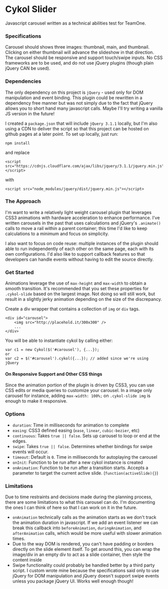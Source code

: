 # Cykol Slider
Javascript carousel written as a technical abilities test for TeamOne.

### Specifications
Carousel should shows three images: thumbnail, main, and thumbnail. Clicking on either thumbnail will advance the slideshow in that direction. The carousel should be responsive and support touch/swipe inputs. No CSS frameworks are to be used, and do not use jQuery plugins (though plain jQuery CAN be used).

### Dependencies
The only dependency on this project is `jQuery` - used only for DOM manipulation and event binding. This plugin could be rewritten in a dependency free manner but was not simply due to the fact that jQuery allows you to short hand many javascript calls. Maybe I'll try writing a vanilla JS version in the future!

I created a `package.json` that will include `jQuery 3.1.1` locally, but I'm also using a CDN to deliver the script so that this project can be hosted on github pages at a later point. To set up locally, just run:
```
npm install
```
and replace
```
<script src="https://cdnjs.cloudflare.com/ajax/libs/jquery/3.1.1/jquery.min.js"></script>
```
with
```
<script src="node_modules/jquery/dist/jquery.min.js"></script>
```

### The Approach
I'm want to write a relatively light weight carousel plugin that leverages CSS3 animations with hardware acceleration to enhance performance. I've written carousels in the past that uses calculations and jQuery's `.animate()` calls to move a rail within a parent container; this time I'd like to keep calculations to a minimum and focus on simplicity.

I also want to focus on code reuse: multiple instances of the plugin should able to run independently of each other on the same page, each with its own configurations. I'd also like to support callback features so that developers can handle events without having to edit the source directly.


### Get Started
Animations leverage the use of `max-height` and `max-width` to obtain a smooth transition. It's recommended that you set these properties for `.cykol-slide` based on the largest image. Not doing so will still work, but result in a slightly jerky animation depending on the size of the discrepancy.

Create a div wrapper that contains a collection of `img` or `div` tags. 
```
<div id="carousel">
    <img src="http://placehold.it/300x300" />
    ...
</div>
```
You will be able to instantiate cykol by calling either:
```
var c1 = new Cykol($('#carousel'), {...});
or
var c2 = $('#carousel').cykol({...}); // added since we're using jQuery
```

#### On Responsive Support and Other CSS things
Since the animation portion of the plugin is driven by CSS3, you can use CSS edits or media queries to customize your carousel. In a image only carousel for instance, adding `max-width: 100%;` on `.cykol-slide img` is enough to make it responsive. 

### Options
- `duration`: Time in milliseconds for animation to complete
- `easing`: CSS3 defined easing (`ease`, `linear`, `cubic-bezier`, etc)
- `continuous`: Takes `true || false`. Sets up carousel to loop or end at the edges.
- `swipe`: Takes `true || false`. Determines whether bindings for swipe events will occur.
- `timeout`: Default is `0`. Time in milliseconds for autoplaying the carousel
- `onInit`: Function to be run after a new cykol instance is created
- `onAnimation`:  Function to be run after a transition starts. Accepts a parameter to target the current active slide. (`function(activeSlide){}`)


### Limitations
Due to time restraints and decisions made during the planning process, there are some limitations to what this carousel can do. I'm documenting the ones I can think of here so that I can work on it in the future.
- `onAnimation` technically calls as the animation starts as we don't track the animation duration in javascript. If we add an event listener we can break this callback into `beforeAnimation`, `duringAnimation`, and `afterAnimation` calls, which would be more useful with slower animation times.
- Due to the way DOM is rendered, you can't have padding or borders directly on the slide element itself. To get around this, you can wrap the image/div in an empty div to act as a slide container, then style the content inside
- Swipe functionality could probably be handled better by a third party script. I custom wrote mine because the specifications said only to use jQuery for DOM manipulation and jQuery doesn't support swipe events unless you package jQuery UI. Works well enough though!